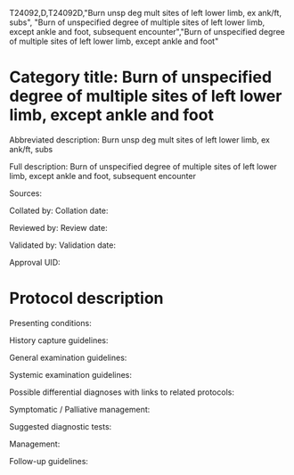 T24092,D,T24092D,"Burn unsp deg mult sites of left lower limb, ex ank/ft, subs", "Burn of unspecified degree of multiple sites of left lower limb, except ankle and foot, subsequent encounter","Burn of unspecified degree of multiple sites of left lower limb, except ankle and foot"
# Category title: Burn of unspecified degree of multiple sites of left lower limb, except ankle and foot

Abbreviated description: Burn unsp deg mult sites of left lower limb, ex ank/ft, subs

Full description: Burn of unspecified degree of multiple sites of left lower limb, except ankle and foot, subsequent encounter

Sources:

Collated by:
Collation date:

Reviewed by:
Review date:

Validated by:
Validation date:

Approval UID:

# Protocol description

Presenting conditions:

History capture guidelines:

General examination guidelines:

Systemic examination guidelines:

Possible differential diagnoses with links to related protocols:

Symptomatic / Palliative management:

Suggested diagnostic tests:

Management:

Follow-up guidelines:
